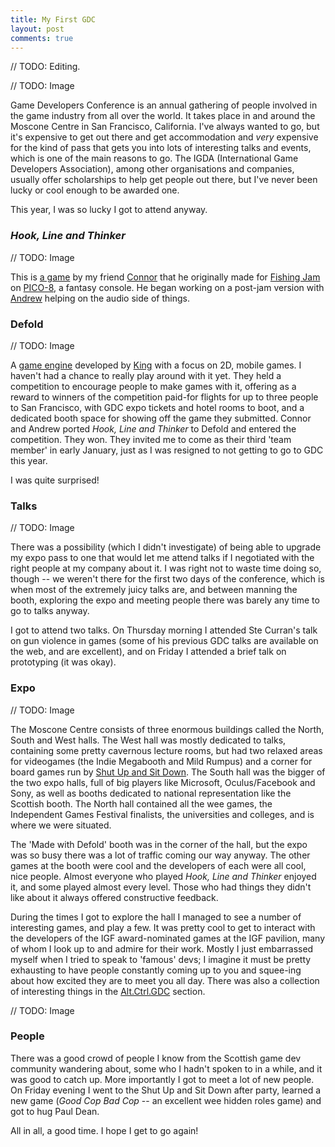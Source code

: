 ```yaml
---
title: My First GDC
layout: post
comments: true
---
```


// TODO: Editing.

// TODO: Image

Game Developers Conference is an annual gathering of people involved in the game industry from all over the world. It takes place in and around the Moscone Centre in San Francisco, California. I've always wanted to go, but it's expensive to get out there and get accommodation and *very* expensive for the kind of pass that gets you into lots of interesting talks and events, which is one of the main reasons to go. The IGDA (International Game Developers Association), among other organisations and companies, usually offer scholarships to help get people out there, but I've never been lucky or cool enough to be awarded one.

This year, I was so lucky I got to attend anyway.

### *Hook, Line and Thinker*

// TODO: Image

This is [a game](https://rhythmlynx.itch.io/hook-line-and-thinker) by my friend [Connor](https://twitter.com/rhythm_lynx) that he originally made for [Fishing Jam](https://itch.io/jam/fishing-jam-2) on [PICO-8](http://www.lexaloffle.com/pico-8.php), a fantasy console. He began working on a post-jam version with [Andrew](https://twitter.com/Doddsy91) helping on the audio side of things.

### Defold

// TODO: Image

A [game engine](http://www.defold.com/) developed by [King](https://king.com/) with a focus on 2D, mobile games. I haven't had a chance to really play around with it yet. They held a competition to encourage people to make games with it, offering as a reward to winners of the competition paid-for flights for up to three people to San Francisco, with GDC expo tickets and hotel rooms to boot, and a dedicated booth space for showing off the game they submitted. Connor and Andrew ported *Hook, Line and Thinker* to Defold and entered the competition. They won. They invited me to come as their third 'team member' in early January, just as I was resigned to not getting to go to GDC this year.

I was quite surprised!

### Talks

// TODO: Image

There was a possibility (which I didn't investigate) of being able to upgrade my expo pass to one that would let me attend talks if I negotiated with the right people at my company about it. I was right not to waste time doing so, though -- we weren't there for the first two days of the conference, which is when most of the extremely juicy talks are, and between manning the booth, exploring the expo and meeting people there was barely any time to go to talks anyway.

I got to attend two talks. On Thursday morning I attended Ste Curran's talk on gun violence in games (some of his previous GDC talks are available on the web, and are excellent), and on Friday I attended a brief talk on prototyping (it was okay).

### Expo

// TODO: Image

The Moscone Centre consists of three enormous buildings called the North, South and West halls. The West hall was mostly dedicated to talks, containing some pretty cavernous lecture rooms, but had two relaxed areas for videogames (the Indie Megabooth and Mild Rumpus) and a corner for board games run by [Shut Up and Sit Down](). The South hall was the bigger of the two expo halls, full of big players like Microsoft, Oculus/Facebook and Sony, as well as booths dedicated to national representation like the Scottish booth. The North hall contained all the wee games, the Independent Games Festival finalists, the universities and colleges, and is where we were situated.  

The 'Made with Defold' booth was in the corner of the hall, but the expo was so busy there was a lot of traffic coming our way anyway. The other games at the booth were cool and the developers of each were all cool, nice people. Almost everyone who played *Hook, Line and Thinker* enjoyed it, and some played almost every level. Those who had things they didn't like about it always offered constructive feedback.

During the times I got to explore the hall I managed to see a number of interesting games, and play a few. It was pretty cool to get to interact with the developers of the IGF award-nominated games at the IGF pavilion, many of whom I look up to and admire for their work. Mostly I just embarrassed myself when I tried to speak to 'famous' devs; I imagine it must be pretty exhausting to have people constantly coming up to you and squee-ing about how excited they are to meet you all day. There was also a collection of interesting things in the [Alt.Ctrl.GDC]() section.

// TODO: Image

### People

There was a good crowd of people I know from the Scottish game dev community wandering about, some who I hadn't spoken to in a while, and it was good to catch up. More importantly I got to meet a lot of new people. On Friday evening I went to the Shut Up and Sit Down after party, learned a new game (*Good Cop Bad Cop* -- an excellent wee hidden roles game) and got to hug Paul Dean.

All in all, a good time. I hope I get to go again!
